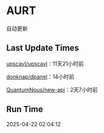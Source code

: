 # AURT

自动更新


## Last Update Times

[upscayl/upscayl](https://github.com/upscayl/upscayl)：11天21小时前

[donknap/dpanel](https://github.com/donknap/dpanel)：14小时前

[QuantumNous/new-api](https://github.com/QuantumNous/new-api)：2天7小时前


## Run Time
2025-04-22 02:04:12
